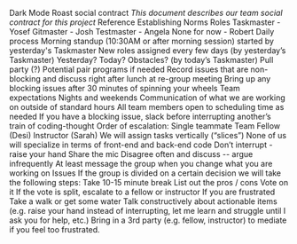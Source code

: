 Dark Mode Roast
social contract
_This document describes our team social contract for this project_
Reference Establishing Norms
Roles
Taskmaster - Yosef
Gitmaster - Josh
Testmaster - Angela
None for now - Robert
Daily process
Morning standup (10:30AM or after morning session) started by yesterday's Taskmaster
New roles assigned every few days (by yesterday’s Taskmaster)
Yesterday? Today? Obstacles? (by today’s Taskmaster)
Pull party (?)
Potential pair programs if needed
Record issues that are non-blocking and discuss right after lunch at re-group meeting
Bring up any blocking issues after 30 minutes of spinning your wheels
Team expectations
Nights and weekends
Communication of what we are working on outside of standard hours
All team members open to scheduling time as needed
If you have a blocking issue, slack before interrupting another’s train of coding-thought
Order of escalation:
Single teammate
Team
Fellow (Desi)
Instructor (Sarah)
We will assign tasks vertically (“slices”)
None of us will specialize in terms of front-end and back-end code
Don’t interrupt - raise your hand
Share the mic
Disagree often and discuss -- argue infrequently
At least message the group when you change what you are working on
Issues
If the group is divided on a certain decision we will take the following steps:
Take 10-15 minute break
List out the pros / cons
Vote on it
If the vote is split, escalate to a fellow or instructor
If you are frustrated
Take a walk or get some water
Talk constructively about actionable items (e.g. raise your hand instead of interrupting, let me learn and struggle until I ask you for help, etc.)
Bring in a 3rd party (e.g. fellow, instructor) to mediate if you feel too frustrated.
